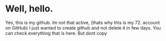 # Well, hello.

Yes, this is my github. Im not that active, (thats why this is my 72. account on GitHub) I just wanted to create github and not delete it in few days. You can check everything that is here. But dont copy
